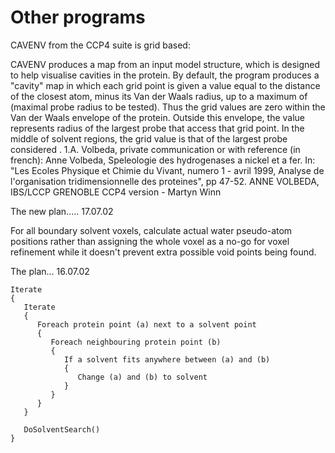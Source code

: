 Other programs
==============

CAVENV from the CCP4 suite is grid based:

CAVENV produces a map from an input model structure, which is designed
to help visualise cavities in the protein. By default, the program
produces a "cavity" map in which each grid point is given a value
equal to the distance of the closest atom, minus its Van der Waals
radius, up to a maximum of <maxrad> (maximal probe radius to be
tested). Thus the grid values are zero within the Van der Waals
envelope of the protein. Outside this envelope, the value represents
radius of the largest probe that access that grid point. In the middle
of solvent regions, the grid value is that of the largest probe
considered <maxrad>.  1.A. Volbeda, private communication or with
reference (in french): Anne Volbeda, Speleologie des hydrogenases a
nickel et a fer. In: "Les Ecoles Physique et Chimie du Vivant, numero
1 - avril 1999, Analyse de l'organisation tridimensionnelle des
proteines", pp 47-52.  ANNE VOLBEDA, IBS/LCCP GRENOBLE CCP4 version -
Martyn Winn


The new plan..... 17.07.02

For all boundary solvent voxels, calculate actual water pseudo-atom
positions rather than assigning the whole voxel as a no-go for voxel
refinement while it doesn't prevent extra possible void points being
found.

The plan... 16.07.02

```
Iterate
{
   Iterate
   {
      Foreach protein point (a) next to a solvent point
      {
         Foreach neighbouring protein point (b)
         {
            If a solvent fits anywhere between (a) and (b)
            {
               Change (a) and (b) to solvent
            }
         }
      }
   }

   DoSolventSearch()
}
```
